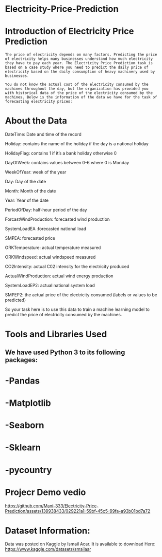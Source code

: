 # Electricity-Price-Prediction

# Introduction of Electricity Price Prediction

    The price of electricity depends on many factors. Predicting the price of electricity helps many businesses understand how much electricity they have to pay each year. The Electricity Price Prediction task is based on a case study where you need to predict the daily price of electricity based on the daily consumption of heavy machinery used by businesses.

    You do not know the actual cost of the electricity consumed by the machines throughout the day, but the organization has provided you with historical data of the price of the electricity consumed by the machines. Below is the information of the data we have for the task of forecasting electricity prices:
    

# About the Data
DateTime: Date and time of the record

Holiday: contains the name of the holiday if the day is a national holiday

HolidayFlag: contains 1 if it’s a bank holiday otherwise 0

DayOfWeek: contains values between 0-6 where 0 is Monday

WeekOfYear: week of the year

Day: Day of the date

Month: Month of the date

Year: Year of the date

PeriodOfDay: half-hour period of the day

ForcastWindProduction: forecasted wind production

SystemLoadEA :forecasted national load

SMPEA: forecasted price

ORKTemperature: actual temperature measured

ORKWindspeed: actual windspeed measured

CO2Intensity: actual C02 intensity for the electricity produced

ActualWindProduction: actual wind energy production

SystemLoadEP2: actual national system load

SMPEP2: the actual price of the electricity consumed (labels or values to be predicted)

So your task here is to use this data to train a machine learning model to predict the price of electricity consumed by the machines.

# Tools and Libraries Used
## We have used Python 3 to its following packages:

# -Pandas
# -Matplotlib
# -Seaborn
# -Sklearn
# -pycountry
# Projecr Demo vedio


https://github.com/Mani-333/Electricity-Price-Prediction/assets/139938433/029221a1-59bf-45c5-99fa-a93b01bd7a72
# Dataset Information:
  Data was posted on Kaggle by Ismail Acar. It is available to download Here: https://www.kaggle.com/datasets/smailaar

